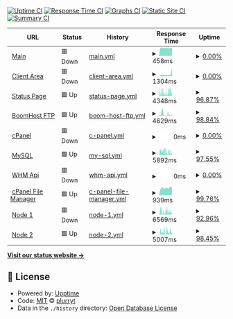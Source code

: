 [![Uptime CI](https://github.com/pythoniaweb/statusboom/workflows/Uptime%20CI/badge.svg)](https://github.com/pythoniaweb/statusboom/actions?query=workflow%3A%22Uptime+CI%22)
[![Response Time CI](https://github.com/pythoniaweb/statusboom/workflows/Response%20Time%20CI/badge.svg)](https://github.com/pythoniaweb/statusboom/actions?query=workflow%3A%22Response+Time+CI%22)
[![Graphs CI](https://github.com/pythoniaweb/statusboom/workflows/Graphs%20CI/badge.svg)](https://github.com/pythoniaweb/statusboom/actions?query=workflow%3A%22Graphs+CI%22)
[![Static Site CI](https://github.com/pythoniaweb/statusboom/workflows/Static%20Site%20CI/badge.svg)](https://github.com/pythoniaweb/statusboom/actions?query=workflow%3A%22Static+Site+CI%22)
[![Summary CI](https://github.com/pythoniaweb/statusboom/workflows/Summary%20CI/badge.svg)](https://github.com/pythoniaweb/statusboom/actions?query=workflow%3A%22Summary+CI%22)

<!--start: status pages-->
<!-- This summary is generated by Upptime (https://github.com/upptime/upptime) -->
<!-- Do not edit this manually, your changes will be overwritten -->
<!-- prettier-ignore -->
| URL | Status | History | Response Time | Uptime |
| --- | ------ | ------- | ------------- | ------ |
| <img alt="" src="https://icons.duckduckgo.com/ip3/boomhost.ml.ico" height="13"> [Main](http://boomhost.ml/index.php) | 🟥 Down | [main.yml](https://github.com/pythoniaweb/statusboom/commits/HEAD/history/main.yml) | <details><summary><img alt="Response time graph" src="./graphs/main/response-time-week.png" height="20"> 458ms</summary><br><a href="https://status.boomhost.ml/history/main"><img alt="Response time 730" src="https://img.shields.io/endpoint?url=https%3A%2F%2Fraw.githubusercontent.com%2Fpythoniaweb%2Fstatusboom%2FHEAD%2Fapi%2Fmain%2Fresponse-time.json"></a><br><a href="https://status.boomhost.ml/history/main"><img alt="24-hour response time 456" src="https://img.shields.io/endpoint?url=https%3A%2F%2Fraw.githubusercontent.com%2Fpythoniaweb%2Fstatusboom%2FHEAD%2Fapi%2Fmain%2Fresponse-time-day.json"></a><br><a href="https://status.boomhost.ml/history/main"><img alt="7-day response time 458" src="https://img.shields.io/endpoint?url=https%3A%2F%2Fraw.githubusercontent.com%2Fpythoniaweb%2Fstatusboom%2FHEAD%2Fapi%2Fmain%2Fresponse-time-week.json"></a><br><a href="https://status.boomhost.ml/history/main"><img alt="30-day response time 690" src="https://img.shields.io/endpoint?url=https%3A%2F%2Fraw.githubusercontent.com%2Fpythoniaweb%2Fstatusboom%2FHEAD%2Fapi%2Fmain%2Fresponse-time-month.json"></a><br><a href="https://status.boomhost.ml/history/main"><img alt="1-year response time 730" src="https://img.shields.io/endpoint?url=https%3A%2F%2Fraw.githubusercontent.com%2Fpythoniaweb%2Fstatusboom%2FHEAD%2Fapi%2Fmain%2Fresponse-time-year.json"></a></details> | <details><summary><a href="https://status.boomhost.ml/history/main">0.00%</a></summary><a href="https://status.boomhost.ml/history/main"><img alt="All-time uptime 64.11%" src="https://img.shields.io/endpoint?url=https%3A%2F%2Fraw.githubusercontent.com%2Fpythoniaweb%2Fstatusboom%2FHEAD%2Fapi%2Fmain%2Fuptime.json"></a><br><a href="https://status.boomhost.ml/history/main"><img alt="24-hour uptime 0.00%" src="https://img.shields.io/endpoint?url=https%3A%2F%2Fraw.githubusercontent.com%2Fpythoniaweb%2Fstatusboom%2FHEAD%2Fapi%2Fmain%2Fuptime-day.json"></a><br><a href="https://status.boomhost.ml/history/main"><img alt="7-day uptime 0.00%" src="https://img.shields.io/endpoint?url=https%3A%2F%2Fraw.githubusercontent.com%2Fpythoniaweb%2Fstatusboom%2FHEAD%2Fapi%2Fmain%2Fuptime-week.json"></a><br><a href="https://status.boomhost.ml/history/main"><img alt="30-day uptime 0.00%" src="https://img.shields.io/endpoint?url=https%3A%2F%2Fraw.githubusercontent.com%2Fpythoniaweb%2Fstatusboom%2FHEAD%2Fapi%2Fmain%2Fuptime-month.json"></a><br><a href="https://status.boomhost.ml/history/main"><img alt="1-year uptime 64.11%" src="https://img.shields.io/endpoint?url=https%3A%2F%2Fraw.githubusercontent.com%2Fpythoniaweb%2Fstatusboom%2FHEAD%2Fapi%2Fmain%2Fuptime-year.json"></a></details>
| <img alt="" src="https://icons.duckduckgo.com/ip3/area.boomhost.ml.ico" height="13"> [Client Area](http://area.boomhost.ml/login.php) | 🟥 Down | [client-area.yml](https://github.com/pythoniaweb/statusboom/commits/HEAD/history/client-area.yml) | <details><summary><img alt="Response time graph" src="./graphs/client-area/response-time-week.png" height="20"> 1304ms</summary><br><a href="https://status.boomhost.ml/history/client-area"><img alt="Response time 955" src="https://img.shields.io/endpoint?url=https%3A%2F%2Fraw.githubusercontent.com%2Fpythoniaweb%2Fstatusboom%2FHEAD%2Fapi%2Fclient-area%2Fresponse-time.json"></a><br><a href="https://status.boomhost.ml/history/client-area"><img alt="24-hour response time 4571" src="https://img.shields.io/endpoint?url=https%3A%2F%2Fraw.githubusercontent.com%2Fpythoniaweb%2Fstatusboom%2FHEAD%2Fapi%2Fclient-area%2Fresponse-time-day.json"></a><br><a href="https://status.boomhost.ml/history/client-area"><img alt="7-day response time 1304" src="https://img.shields.io/endpoint?url=https%3A%2F%2Fraw.githubusercontent.com%2Fpythoniaweb%2Fstatusboom%2FHEAD%2Fapi%2Fclient-area%2Fresponse-time-week.json"></a><br><a href="https://status.boomhost.ml/history/client-area"><img alt="30-day response time 1266" src="https://img.shields.io/endpoint?url=https%3A%2F%2Fraw.githubusercontent.com%2Fpythoniaweb%2Fstatusboom%2FHEAD%2Fapi%2Fclient-area%2Fresponse-time-month.json"></a><br><a href="https://status.boomhost.ml/history/client-area"><img alt="1-year response time 955" src="https://img.shields.io/endpoint?url=https%3A%2F%2Fraw.githubusercontent.com%2Fpythoniaweb%2Fstatusboom%2FHEAD%2Fapi%2Fclient-area%2Fresponse-time-year.json"></a></details> | <details><summary><a href="https://status.boomhost.ml/history/client-area">0.00%</a></summary><a href="https://status.boomhost.ml/history/client-area"><img alt="All-time uptime 64.09%" src="https://img.shields.io/endpoint?url=https%3A%2F%2Fraw.githubusercontent.com%2Fpythoniaweb%2Fstatusboom%2FHEAD%2Fapi%2Fclient-area%2Fuptime.json"></a><br><a href="https://status.boomhost.ml/history/client-area"><img alt="24-hour uptime 0.00%" src="https://img.shields.io/endpoint?url=https%3A%2F%2Fraw.githubusercontent.com%2Fpythoniaweb%2Fstatusboom%2FHEAD%2Fapi%2Fclient-area%2Fuptime-day.json"></a><br><a href="https://status.boomhost.ml/history/client-area"><img alt="7-day uptime 0.00%" src="https://img.shields.io/endpoint?url=https%3A%2F%2Fraw.githubusercontent.com%2Fpythoniaweb%2Fstatusboom%2FHEAD%2Fapi%2Fclient-area%2Fuptime-week.json"></a><br><a href="https://status.boomhost.ml/history/client-area"><img alt="30-day uptime 0.00%" src="https://img.shields.io/endpoint?url=https%3A%2F%2Fraw.githubusercontent.com%2Fpythoniaweb%2Fstatusboom%2FHEAD%2Fapi%2Fclient-area%2Fuptime-month.json"></a><br><a href="https://status.boomhost.ml/history/client-area"><img alt="1-year uptime 64.09%" src="https://img.shields.io/endpoint?url=https%3A%2F%2Fraw.githubusercontent.com%2Fpythoniaweb%2Fstatusboom%2FHEAD%2Fapi%2Fclient-area%2Fuptime-year.json"></a></details>
| <img alt="" src="https://icons.duckduckgo.com/ip3/status.boomhost.ml.ico" height="13"> [Status Page](http://status.boomhost.ml/index.html) | 🟩 Up | [status-page.yml](https://github.com/pythoniaweb/statusboom/commits/HEAD/history/status-page.yml) | <details><summary><img alt="Response time graph" src="./graphs/status-page/response-time-week.png" height="20"> 4348ms</summary><br><a href="https://status.boomhost.ml/history/status-page"><img alt="Response time 3319" src="https://img.shields.io/endpoint?url=https%3A%2F%2Fraw.githubusercontent.com%2Fpythoniaweb%2Fstatusboom%2FHEAD%2Fapi%2Fstatus-page%2Fresponse-time.json"></a><br><a href="https://status.boomhost.ml/history/status-page"><img alt="24-hour response time 5232" src="https://img.shields.io/endpoint?url=https%3A%2F%2Fraw.githubusercontent.com%2Fpythoniaweb%2Fstatusboom%2FHEAD%2Fapi%2Fstatus-page%2Fresponse-time-day.json"></a><br><a href="https://status.boomhost.ml/history/status-page"><img alt="7-day response time 4348" src="https://img.shields.io/endpoint?url=https%3A%2F%2Fraw.githubusercontent.com%2Fpythoniaweb%2Fstatusboom%2FHEAD%2Fapi%2Fstatus-page%2Fresponse-time-week.json"></a><br><a href="https://status.boomhost.ml/history/status-page"><img alt="30-day response time 4778" src="https://img.shields.io/endpoint?url=https%3A%2F%2Fraw.githubusercontent.com%2Fpythoniaweb%2Fstatusboom%2FHEAD%2Fapi%2Fstatus-page%2Fresponse-time-month.json"></a><br><a href="https://status.boomhost.ml/history/status-page"><img alt="1-year response time 3319" src="https://img.shields.io/endpoint?url=https%3A%2F%2Fraw.githubusercontent.com%2Fpythoniaweb%2Fstatusboom%2FHEAD%2Fapi%2Fstatus-page%2Fresponse-time-year.json"></a></details> | <details><summary><a href="https://status.boomhost.ml/history/status-page">96.87%</a></summary><a href="https://status.boomhost.ml/history/status-page"><img alt="All-time uptime 40.82%" src="https://img.shields.io/endpoint?url=https%3A%2F%2Fraw.githubusercontent.com%2Fpythoniaweb%2Fstatusboom%2FHEAD%2Fapi%2Fstatus-page%2Fuptime.json"></a><br><a href="https://status.boomhost.ml/history/status-page"><img alt="24-hour uptime 98.70%" src="https://img.shields.io/endpoint?url=https%3A%2F%2Fraw.githubusercontent.com%2Fpythoniaweb%2Fstatusboom%2FHEAD%2Fapi%2Fstatus-page%2Fuptime-day.json"></a><br><a href="https://status.boomhost.ml/history/status-page"><img alt="7-day uptime 96.87%" src="https://img.shields.io/endpoint?url=https%3A%2F%2Fraw.githubusercontent.com%2Fpythoniaweb%2Fstatusboom%2FHEAD%2Fapi%2Fstatus-page%2Fuptime-week.json"></a><br><a href="https://status.boomhost.ml/history/status-page"><img alt="30-day uptime 93.85%" src="https://img.shields.io/endpoint?url=https%3A%2F%2Fraw.githubusercontent.com%2Fpythoniaweb%2Fstatusboom%2FHEAD%2Fapi%2Fstatus-page%2Fuptime-month.json"></a><br><a href="https://status.boomhost.ml/history/status-page"><img alt="1-year uptime 40.82%" src="https://img.shields.io/endpoint?url=https%3A%2F%2Fraw.githubusercontent.com%2Fpythoniaweb%2Fstatusboom%2FHEAD%2Fapi%2Fstatus-page%2Fuptime-year.json"></a></details>
| <img alt="" src="https://icons.duckduckgo.com/ip3/myftp.boomhost.ml.ico" height="13"> [BoomHost FTP](http://myftp.boomhost.ml/index.html) | 🟩 Up | [boom-host-ftp.yml](https://github.com/pythoniaweb/statusboom/commits/HEAD/history/boom-host-ftp.yml) | <details><summary><img alt="Response time graph" src="./graphs/boom-host-ftp/response-time-week.png" height="20"> 4629ms</summary><br><a href="https://status.boomhost.ml/history/boom-host-ftp"><img alt="Response time 2549" src="https://img.shields.io/endpoint?url=https%3A%2F%2Fraw.githubusercontent.com%2Fpythoniaweb%2Fstatusboom%2FHEAD%2Fapi%2Fboom-host-ftp%2Fresponse-time.json"></a><br><a href="https://status.boomhost.ml/history/boom-host-ftp"><img alt="24-hour response time 5510" src="https://img.shields.io/endpoint?url=https%3A%2F%2Fraw.githubusercontent.com%2Fpythoniaweb%2Fstatusboom%2FHEAD%2Fapi%2Fboom-host-ftp%2Fresponse-time-day.json"></a><br><a href="https://status.boomhost.ml/history/boom-host-ftp"><img alt="7-day response time 4629" src="https://img.shields.io/endpoint?url=https%3A%2F%2Fraw.githubusercontent.com%2Fpythoniaweb%2Fstatusboom%2FHEAD%2Fapi%2Fboom-host-ftp%2Fresponse-time-week.json"></a><br><a href="https://status.boomhost.ml/history/boom-host-ftp"><img alt="30-day response time 3807" src="https://img.shields.io/endpoint?url=https%3A%2F%2Fraw.githubusercontent.com%2Fpythoniaweb%2Fstatusboom%2FHEAD%2Fapi%2Fboom-host-ftp%2Fresponse-time-month.json"></a><br><a href="https://status.boomhost.ml/history/boom-host-ftp"><img alt="1-year response time 2549" src="https://img.shields.io/endpoint?url=https%3A%2F%2Fraw.githubusercontent.com%2Fpythoniaweb%2Fstatusboom%2FHEAD%2Fapi%2Fboom-host-ftp%2Fresponse-time-year.json"></a></details> | <details><summary><a href="https://status.boomhost.ml/history/boom-host-ftp">98.84%</a></summary><a href="https://status.boomhost.ml/history/boom-host-ftp"><img alt="All-time uptime 98.60%" src="https://img.shields.io/endpoint?url=https%3A%2F%2Fraw.githubusercontent.com%2Fpythoniaweb%2Fstatusboom%2FHEAD%2Fapi%2Fboom-host-ftp%2Fuptime.json"></a><br><a href="https://status.boomhost.ml/history/boom-host-ftp"><img alt="24-hour uptime 98.76%" src="https://img.shields.io/endpoint?url=https%3A%2F%2Fraw.githubusercontent.com%2Fpythoniaweb%2Fstatusboom%2FHEAD%2Fapi%2Fboom-host-ftp%2Fuptime-day.json"></a><br><a href="https://status.boomhost.ml/history/boom-host-ftp"><img alt="7-day uptime 98.84%" src="https://img.shields.io/endpoint?url=https%3A%2F%2Fraw.githubusercontent.com%2Fpythoniaweb%2Fstatusboom%2FHEAD%2Fapi%2Fboom-host-ftp%2Fuptime-week.json"></a><br><a href="https://status.boomhost.ml/history/boom-host-ftp"><img alt="30-day uptime 96.02%" src="https://img.shields.io/endpoint?url=https%3A%2F%2Fraw.githubusercontent.com%2Fpythoniaweb%2Fstatusboom%2FHEAD%2Fapi%2Fboom-host-ftp%2Fuptime-month.json"></a><br><a href="https://status.boomhost.ml/history/boom-host-ftp"><img alt="1-year uptime 98.60%" src="https://img.shields.io/endpoint?url=https%3A%2F%2Fraw.githubusercontent.com%2Fpythoniaweb%2Fstatusboom%2FHEAD%2Fapi%2Fboom-host-ftp%2Fuptime-year.json"></a></details>
| <img alt="" src="https://icons.duckduckgo.com/ip3/cpanel.boomhost.ml.ico" height="13"> [cPanel](https://cpanel.boomhost.ml) | 🟥 Down | [c-panel.yml](https://github.com/pythoniaweb/statusboom/commits/HEAD/history/c-panel.yml) | <details><summary><img alt="Response time graph" src="./graphs/c-panel/response-time-week.png" height="20"> 0ms</summary><br><a href="https://status.boomhost.ml/history/c-panel"><img alt="Response time 1035" src="https://img.shields.io/endpoint?url=https%3A%2F%2Fraw.githubusercontent.com%2Fpythoniaweb%2Fstatusboom%2FHEAD%2Fapi%2Fc-panel%2Fresponse-time.json"></a><br><a href="https://status.boomhost.ml/history/c-panel"><img alt="24-hour response time 0" src="https://img.shields.io/endpoint?url=https%3A%2F%2Fraw.githubusercontent.com%2Fpythoniaweb%2Fstatusboom%2FHEAD%2Fapi%2Fc-panel%2Fresponse-time-day.json"></a><br><a href="https://status.boomhost.ml/history/c-panel"><img alt="7-day response time 0" src="https://img.shields.io/endpoint?url=https%3A%2F%2Fraw.githubusercontent.com%2Fpythoniaweb%2Fstatusboom%2FHEAD%2Fapi%2Fc-panel%2Fresponse-time-week.json"></a><br><a href="https://status.boomhost.ml/history/c-panel"><img alt="30-day response time 0" src="https://img.shields.io/endpoint?url=https%3A%2F%2Fraw.githubusercontent.com%2Fpythoniaweb%2Fstatusboom%2FHEAD%2Fapi%2Fc-panel%2Fresponse-time-month.json"></a><br><a href="https://status.boomhost.ml/history/c-panel"><img alt="1-year response time 1035" src="https://img.shields.io/endpoint?url=https%3A%2F%2Fraw.githubusercontent.com%2Fpythoniaweb%2Fstatusboom%2FHEAD%2Fapi%2Fc-panel%2Fresponse-time-year.json"></a></details> | <details><summary><a href="https://status.boomhost.ml/history/c-panel">0.00%</a></summary><a href="https://status.boomhost.ml/history/c-panel"><img alt="All-time uptime 64.12%" src="https://img.shields.io/endpoint?url=https%3A%2F%2Fraw.githubusercontent.com%2Fpythoniaweb%2Fstatusboom%2FHEAD%2Fapi%2Fc-panel%2Fuptime.json"></a><br><a href="https://status.boomhost.ml/history/c-panel"><img alt="24-hour uptime 0.00%" src="https://img.shields.io/endpoint?url=https%3A%2F%2Fraw.githubusercontent.com%2Fpythoniaweb%2Fstatusboom%2FHEAD%2Fapi%2Fc-panel%2Fuptime-day.json"></a><br><a href="https://status.boomhost.ml/history/c-panel"><img alt="7-day uptime 0.00%" src="https://img.shields.io/endpoint?url=https%3A%2F%2Fraw.githubusercontent.com%2Fpythoniaweb%2Fstatusboom%2FHEAD%2Fapi%2Fc-panel%2Fuptime-week.json"></a><br><a href="https://status.boomhost.ml/history/c-panel"><img alt="30-day uptime 0.00%" src="https://img.shields.io/endpoint?url=https%3A%2F%2Fraw.githubusercontent.com%2Fpythoniaweb%2Fstatusboom%2FHEAD%2Fapi%2Fc-panel%2Fuptime-month.json"></a><br><a href="https://status.boomhost.ml/history/c-panel"><img alt="1-year uptime 64.12%" src="https://img.shields.io/endpoint?url=https%3A%2F%2Fraw.githubusercontent.com%2Fpythoniaweb%2Fstatusboom%2FHEAD%2Fapi%2Fc-panel%2Fuptime-year.json"></a></details>
| <img alt="" src="https://icons.duckduckgo.com/ip3/mysql.boomhost.ml.ico" height="13"> [MySQL](http://mysql.boomhost.ml/index.html) | 🟩 Up | [my-sql.yml](https://github.com/pythoniaweb/statusboom/commits/HEAD/history/my-sql.yml) | <details><summary><img alt="Response time graph" src="./graphs/my-sql/response-time-week.png" height="20"> 5892ms</summary><br><a href="https://status.boomhost.ml/history/my-sql"><img alt="Response time 2920" src="https://img.shields.io/endpoint?url=https%3A%2F%2Fraw.githubusercontent.com%2Fpythoniaweb%2Fstatusboom%2FHEAD%2Fapi%2Fmy-sql%2Fresponse-time.json"></a><br><a href="https://status.boomhost.ml/history/my-sql"><img alt="24-hour response time 7798" src="https://img.shields.io/endpoint?url=https%3A%2F%2Fraw.githubusercontent.com%2Fpythoniaweb%2Fstatusboom%2FHEAD%2Fapi%2Fmy-sql%2Fresponse-time-day.json"></a><br><a href="https://status.boomhost.ml/history/my-sql"><img alt="7-day response time 5892" src="https://img.shields.io/endpoint?url=https%3A%2F%2Fraw.githubusercontent.com%2Fpythoniaweb%2Fstatusboom%2FHEAD%2Fapi%2Fmy-sql%2Fresponse-time-week.json"></a><br><a href="https://status.boomhost.ml/history/my-sql"><img alt="30-day response time 4565" src="https://img.shields.io/endpoint?url=https%3A%2F%2Fraw.githubusercontent.com%2Fpythoniaweb%2Fstatusboom%2FHEAD%2Fapi%2Fmy-sql%2Fresponse-time-month.json"></a><br><a href="https://status.boomhost.ml/history/my-sql"><img alt="1-year response time 2920" src="https://img.shields.io/endpoint?url=https%3A%2F%2Fraw.githubusercontent.com%2Fpythoniaweb%2Fstatusboom%2FHEAD%2Fapi%2Fmy-sql%2Fresponse-time-year.json"></a></details> | <details><summary><a href="https://status.boomhost.ml/history/my-sql">97.55%</a></summary><a href="https://status.boomhost.ml/history/my-sql"><img alt="All-time uptime 98.59%" src="https://img.shields.io/endpoint?url=https%3A%2F%2Fraw.githubusercontent.com%2Fpythoniaweb%2Fstatusboom%2FHEAD%2Fapi%2Fmy-sql%2Fuptime.json"></a><br><a href="https://status.boomhost.ml/history/my-sql"><img alt="24-hour uptime 93.98%" src="https://img.shields.io/endpoint?url=https%3A%2F%2Fraw.githubusercontent.com%2Fpythoniaweb%2Fstatusboom%2FHEAD%2Fapi%2Fmy-sql%2Fuptime-day.json"></a><br><a href="https://status.boomhost.ml/history/my-sql"><img alt="7-day uptime 97.55%" src="https://img.shields.io/endpoint?url=https%3A%2F%2Fraw.githubusercontent.com%2Fpythoniaweb%2Fstatusboom%2FHEAD%2Fapi%2Fmy-sql%2Fuptime-week.json"></a><br><a href="https://status.boomhost.ml/history/my-sql"><img alt="30-day uptime 95.48%" src="https://img.shields.io/endpoint?url=https%3A%2F%2Fraw.githubusercontent.com%2Fpythoniaweb%2Fstatusboom%2FHEAD%2Fapi%2Fmy-sql%2Fuptime-month.json"></a><br><a href="https://status.boomhost.ml/history/my-sql"><img alt="1-year uptime 98.59%" src="https://img.shields.io/endpoint?url=https%3A%2F%2Fraw.githubusercontent.com%2Fpythoniaweb%2Fstatusboom%2FHEAD%2Fapi%2Fmy-sql%2Fuptime-year.json"></a></details>
| <img alt="" src="https://icons.duckduckgo.com/ip3/cpanel.boomhost.ml.ico" height="13"> [WHM Api](https://cpanel.boomhost.ml) | 🟥 Down | [whm-api.yml](https://github.com/pythoniaweb/statusboom/commits/HEAD/history/whm-api.yml) | <details><summary><img alt="Response time graph" src="./graphs/whm-api/response-time-week.png" height="20"> 0ms</summary><br><a href="https://status.boomhost.ml/history/whm-api"><img alt="Response time 235" src="https://img.shields.io/endpoint?url=https%3A%2F%2Fraw.githubusercontent.com%2Fpythoniaweb%2Fstatusboom%2FHEAD%2Fapi%2Fwhm-api%2Fresponse-time.json"></a><br><a href="https://status.boomhost.ml/history/whm-api"><img alt="24-hour response time 0" src="https://img.shields.io/endpoint?url=https%3A%2F%2Fraw.githubusercontent.com%2Fpythoniaweb%2Fstatusboom%2FHEAD%2Fapi%2Fwhm-api%2Fresponse-time-day.json"></a><br><a href="https://status.boomhost.ml/history/whm-api"><img alt="7-day response time 0" src="https://img.shields.io/endpoint?url=https%3A%2F%2Fraw.githubusercontent.com%2Fpythoniaweb%2Fstatusboom%2FHEAD%2Fapi%2Fwhm-api%2Fresponse-time-week.json"></a><br><a href="https://status.boomhost.ml/history/whm-api"><img alt="30-day response time 0" src="https://img.shields.io/endpoint?url=https%3A%2F%2Fraw.githubusercontent.com%2Fpythoniaweb%2Fstatusboom%2FHEAD%2Fapi%2Fwhm-api%2Fresponse-time-month.json"></a><br><a href="https://status.boomhost.ml/history/whm-api"><img alt="1-year response time 235" src="https://img.shields.io/endpoint?url=https%3A%2F%2Fraw.githubusercontent.com%2Fpythoniaweb%2Fstatusboom%2FHEAD%2Fapi%2Fwhm-api%2Fresponse-time-year.json"></a></details> | <details><summary><a href="https://status.boomhost.ml/history/whm-api">0.00%</a></summary><a href="https://status.boomhost.ml/history/whm-api"><img alt="All-time uptime 64.09%" src="https://img.shields.io/endpoint?url=https%3A%2F%2Fraw.githubusercontent.com%2Fpythoniaweb%2Fstatusboom%2FHEAD%2Fapi%2Fwhm-api%2Fuptime.json"></a><br><a href="https://status.boomhost.ml/history/whm-api"><img alt="24-hour uptime 0.00%" src="https://img.shields.io/endpoint?url=https%3A%2F%2Fraw.githubusercontent.com%2Fpythoniaweb%2Fstatusboom%2FHEAD%2Fapi%2Fwhm-api%2Fuptime-day.json"></a><br><a href="https://status.boomhost.ml/history/whm-api"><img alt="7-day uptime 0.00%" src="https://img.shields.io/endpoint?url=https%3A%2F%2Fraw.githubusercontent.com%2Fpythoniaweb%2Fstatusboom%2FHEAD%2Fapi%2Fwhm-api%2Fuptime-week.json"></a><br><a href="https://status.boomhost.ml/history/whm-api"><img alt="30-day uptime 0.00%" src="https://img.shields.io/endpoint?url=https%3A%2F%2Fraw.githubusercontent.com%2Fpythoniaweb%2Fstatusboom%2FHEAD%2Fapi%2Fwhm-api%2Fuptime-month.json"></a><br><a href="https://status.boomhost.ml/history/whm-api"><img alt="1-year uptime 64.09%" src="https://img.shields.io/endpoint?url=https%3A%2F%2Fraw.githubusercontent.com%2Fpythoniaweb%2Fstatusboom%2FHEAD%2Fapi%2Fwhm-api%2Fuptime-year.json"></a></details>
| <img alt="" src="https://icons.duckduckgo.com/ip3/filemanager.ai.ico" height="13"> [cPanel File Manager](https://filemanager.ai/new/) | 🟩 Up | [c-panel-file-manager.yml](https://github.com/pythoniaweb/statusboom/commits/HEAD/history/c-panel-file-manager.yml) | <details><summary><img alt="Response time graph" src="./graphs/c-panel-file-manager/response-time-week.png" height="20"> 939ms</summary><br><a href="https://status.boomhost.ml/history/c-panel-file-manager"><img alt="Response time 787" src="https://img.shields.io/endpoint?url=https%3A%2F%2Fraw.githubusercontent.com%2Fpythoniaweb%2Fstatusboom%2FHEAD%2Fapi%2Fc-panel-file-manager%2Fresponse-time.json"></a><br><a href="https://status.boomhost.ml/history/c-panel-file-manager"><img alt="24-hour response time 840" src="https://img.shields.io/endpoint?url=https%3A%2F%2Fraw.githubusercontent.com%2Fpythoniaweb%2Fstatusboom%2FHEAD%2Fapi%2Fc-panel-file-manager%2Fresponse-time-day.json"></a><br><a href="https://status.boomhost.ml/history/c-panel-file-manager"><img alt="7-day response time 939" src="https://img.shields.io/endpoint?url=https%3A%2F%2Fraw.githubusercontent.com%2Fpythoniaweb%2Fstatusboom%2FHEAD%2Fapi%2Fc-panel-file-manager%2Fresponse-time-week.json"></a><br><a href="https://status.boomhost.ml/history/c-panel-file-manager"><img alt="30-day response time 807" src="https://img.shields.io/endpoint?url=https%3A%2F%2Fraw.githubusercontent.com%2Fpythoniaweb%2Fstatusboom%2FHEAD%2Fapi%2Fc-panel-file-manager%2Fresponse-time-month.json"></a><br><a href="https://status.boomhost.ml/history/c-panel-file-manager"><img alt="1-year response time 787" src="https://img.shields.io/endpoint?url=https%3A%2F%2Fraw.githubusercontent.com%2Fpythoniaweb%2Fstatusboom%2FHEAD%2Fapi%2Fc-panel-file-manager%2Fresponse-time-year.json"></a></details> | <details><summary><a href="https://status.boomhost.ml/history/c-panel-file-manager">99.76%</a></summary><a href="https://status.boomhost.ml/history/c-panel-file-manager"><img alt="All-time uptime 98.26%" src="https://img.shields.io/endpoint?url=https%3A%2F%2Fraw.githubusercontent.com%2Fpythoniaweb%2Fstatusboom%2FHEAD%2Fapi%2Fc-panel-file-manager%2Fuptime.json"></a><br><a href="https://status.boomhost.ml/history/c-panel-file-manager"><img alt="24-hour uptime 98.29%" src="https://img.shields.io/endpoint?url=https%3A%2F%2Fraw.githubusercontent.com%2Fpythoniaweb%2Fstatusboom%2FHEAD%2Fapi%2Fc-panel-file-manager%2Fuptime-day.json"></a><br><a href="https://status.boomhost.ml/history/c-panel-file-manager"><img alt="7-day uptime 99.76%" src="https://img.shields.io/endpoint?url=https%3A%2F%2Fraw.githubusercontent.com%2Fpythoniaweb%2Fstatusboom%2FHEAD%2Fapi%2Fc-panel-file-manager%2Fuptime-week.json"></a><br><a href="https://status.boomhost.ml/history/c-panel-file-manager"><img alt="30-day uptime 93.73%" src="https://img.shields.io/endpoint?url=https%3A%2F%2Fraw.githubusercontent.com%2Fpythoniaweb%2Fstatusboom%2FHEAD%2Fapi%2Fc-panel-file-manager%2Fuptime-month.json"></a><br><a href="https://status.boomhost.ml/history/c-panel-file-manager"><img alt="1-year uptime 98.26%" src="https://img.shields.io/endpoint?url=https%3A%2F%2Fraw.githubusercontent.com%2Fpythoniaweb%2Fstatusboom%2FHEAD%2Fapi%2Fc-panel-file-manager%2Fuptime-year.json"></a></details>
| <img alt="" src="https://icons.duckduckgo.com/ip3/nodea.boomhost.ml.ico" height="13"> [Node 1](http://nodea.boomhost.ml/index.html) | 🟥 Down | [node-1.yml](https://github.com/pythoniaweb/statusboom/commits/HEAD/history/node-1.yml) | <details><summary><img alt="Response time graph" src="./graphs/node-1/response-time-week.png" height="20"> 6569ms</summary><br><a href="https://status.boomhost.ml/history/node-1"><img alt="Response time 3299" src="https://img.shields.io/endpoint?url=https%3A%2F%2Fraw.githubusercontent.com%2Fpythoniaweb%2Fstatusboom%2FHEAD%2Fapi%2Fnode-1%2Fresponse-time.json"></a><br><a href="https://status.boomhost.ml/history/node-1"><img alt="24-hour response time 7666" src="https://img.shields.io/endpoint?url=https%3A%2F%2Fraw.githubusercontent.com%2Fpythoniaweb%2Fstatusboom%2FHEAD%2Fapi%2Fnode-1%2Fresponse-time-day.json"></a><br><a href="https://status.boomhost.ml/history/node-1"><img alt="7-day response time 6569" src="https://img.shields.io/endpoint?url=https%3A%2F%2Fraw.githubusercontent.com%2Fpythoniaweb%2Fstatusboom%2FHEAD%2Fapi%2Fnode-1%2Fresponse-time-week.json"></a><br><a href="https://status.boomhost.ml/history/node-1"><img alt="30-day response time 5496" src="https://img.shields.io/endpoint?url=https%3A%2F%2Fraw.githubusercontent.com%2Fpythoniaweb%2Fstatusboom%2FHEAD%2Fapi%2Fnode-1%2Fresponse-time-month.json"></a><br><a href="https://status.boomhost.ml/history/node-1"><img alt="1-year response time 3299" src="https://img.shields.io/endpoint?url=https%3A%2F%2Fraw.githubusercontent.com%2Fpythoniaweb%2Fstatusboom%2FHEAD%2Fapi%2Fnode-1%2Fresponse-time-year.json"></a></details> | <details><summary><a href="https://status.boomhost.ml/history/node-1">92.96%</a></summary><a href="https://status.boomhost.ml/history/node-1"><img alt="All-time uptime 98.06%" src="https://img.shields.io/endpoint?url=https%3A%2F%2Fraw.githubusercontent.com%2Fpythoniaweb%2Fstatusboom%2FHEAD%2Fapi%2Fnode-1%2Fuptime.json"></a><br><a href="https://status.boomhost.ml/history/node-1"><img alt="24-hour uptime 99.98%" src="https://img.shields.io/endpoint?url=https%3A%2F%2Fraw.githubusercontent.com%2Fpythoniaweb%2Fstatusboom%2FHEAD%2Fapi%2Fnode-1%2Fuptime-day.json"></a><br><a href="https://status.boomhost.ml/history/node-1"><img alt="7-day uptime 92.96%" src="https://img.shields.io/endpoint?url=https%3A%2F%2Fraw.githubusercontent.com%2Fpythoniaweb%2Fstatusboom%2FHEAD%2Fapi%2Fnode-1%2Fuptime-week.json"></a><br><a href="https://status.boomhost.ml/history/node-1"><img alt="30-day uptime 93.51%" src="https://img.shields.io/endpoint?url=https%3A%2F%2Fraw.githubusercontent.com%2Fpythoniaweb%2Fstatusboom%2FHEAD%2Fapi%2Fnode-1%2Fuptime-month.json"></a><br><a href="https://status.boomhost.ml/history/node-1"><img alt="1-year uptime 98.06%" src="https://img.shields.io/endpoint?url=https%3A%2F%2Fraw.githubusercontent.com%2Fpythoniaweb%2Fstatusboom%2FHEAD%2Fapi%2Fnode-1%2Fuptime-year.json"></a></details>
| <img alt="" src="https://icons.duckduckgo.com/ip3/nodeb.boomhost.ml.ico" height="13"> [Node 2](http://nodeb.boomhost.ml/index.html) | 🟩 Up | [node-2.yml](https://github.com/pythoniaweb/statusboom/commits/HEAD/history/node-2.yml) | <details><summary><img alt="Response time graph" src="./graphs/node-2/response-time-week.png" height="20"> 5007ms</summary><br><a href="https://status.boomhost.ml/history/node-2"><img alt="Response time 2523" src="https://img.shields.io/endpoint?url=https%3A%2F%2Fraw.githubusercontent.com%2Fpythoniaweb%2Fstatusboom%2FHEAD%2Fapi%2Fnode-2%2Fresponse-time.json"></a><br><a href="https://status.boomhost.ml/history/node-2"><img alt="24-hour response time 5494" src="https://img.shields.io/endpoint?url=https%3A%2F%2Fraw.githubusercontent.com%2Fpythoniaweb%2Fstatusboom%2FHEAD%2Fapi%2Fnode-2%2Fresponse-time-day.json"></a><br><a href="https://status.boomhost.ml/history/node-2"><img alt="7-day response time 5007" src="https://img.shields.io/endpoint?url=https%3A%2F%2Fraw.githubusercontent.com%2Fpythoniaweb%2Fstatusboom%2FHEAD%2Fapi%2Fnode-2%2Fresponse-time-week.json"></a><br><a href="https://status.boomhost.ml/history/node-2"><img alt="30-day response time 4425" src="https://img.shields.io/endpoint?url=https%3A%2F%2Fraw.githubusercontent.com%2Fpythoniaweb%2Fstatusboom%2FHEAD%2Fapi%2Fnode-2%2Fresponse-time-month.json"></a><br><a href="https://status.boomhost.ml/history/node-2"><img alt="1-year response time 2523" src="https://img.shields.io/endpoint?url=https%3A%2F%2Fraw.githubusercontent.com%2Fpythoniaweb%2Fstatusboom%2FHEAD%2Fapi%2Fnode-2%2Fresponse-time-year.json"></a></details> | <details><summary><a href="https://status.boomhost.ml/history/node-2">98.45%</a></summary><a href="https://status.boomhost.ml/history/node-2"><img alt="All-time uptime 98.66%" src="https://img.shields.io/endpoint?url=https%3A%2F%2Fraw.githubusercontent.com%2Fpythoniaweb%2Fstatusboom%2FHEAD%2Fapi%2Fnode-2%2Fuptime.json"></a><br><a href="https://status.boomhost.ml/history/node-2"><img alt="24-hour uptime 100.00%" src="https://img.shields.io/endpoint?url=https%3A%2F%2Fraw.githubusercontent.com%2Fpythoniaweb%2Fstatusboom%2FHEAD%2Fapi%2Fnode-2%2Fuptime-day.json"></a><br><a href="https://status.boomhost.ml/history/node-2"><img alt="7-day uptime 98.45%" src="https://img.shields.io/endpoint?url=https%3A%2F%2Fraw.githubusercontent.com%2Fpythoniaweb%2Fstatusboom%2FHEAD%2Fapi%2Fnode-2%2Fuptime-week.json"></a><br><a href="https://status.boomhost.ml/history/node-2"><img alt="30-day uptime 95.91%" src="https://img.shields.io/endpoint?url=https%3A%2F%2Fraw.githubusercontent.com%2Fpythoniaweb%2Fstatusboom%2FHEAD%2Fapi%2Fnode-2%2Fuptime-month.json"></a><br><a href="https://status.boomhost.ml/history/node-2"><img alt="1-year uptime 98.66%" src="https://img.shields.io/endpoint?url=https%3A%2F%2Fraw.githubusercontent.com%2Fpythoniaweb%2Fstatusboom%2FHEAD%2Fapi%2Fnode-2%2Fuptime-year.json"></a></details>

<!--end: status pages-->

[**Visit our status website →**](https://status.boomhost.ml)

## 📄 License

- Powered by: [Upptime](https://github.com/upptime/upptime)
- Code: [MIT](./LICENSE) © [plurryt](https://fireurl.ga)
- Data in the `./history` directory: [Open Database License](https://opendatacommons.org/licenses/odbl/1-0/)
